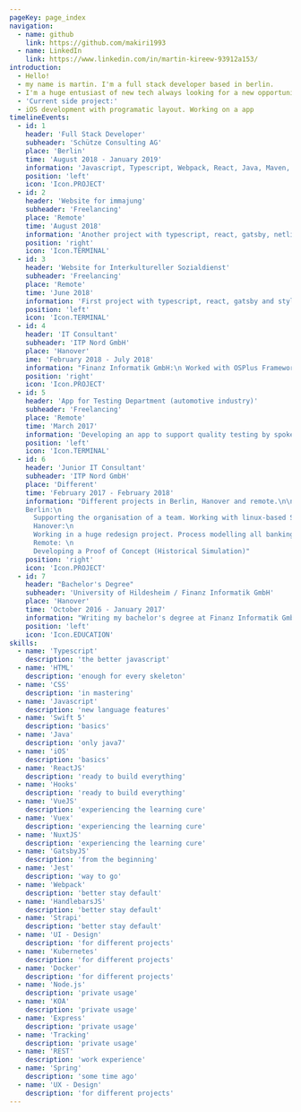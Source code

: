 ```yaml
---
pageKey: page_index
navigation:
  - name: github
    link: https://github.com/makiri1993
  - name: LinkedIn
    link: https://www.linkedin.com/in/martin-kireew-93912a153/
introduction:
  - Hello!
  - my name is martin. I'm a full stack developer based in berlin.
  - I'm a huge entusiast of new tech always looking for a new opportunity to shape my skills and my knowledge
  - 'Current side project:'
  - iOS development with programatic layout. Working on a app
timelineEvents:
  - id: 1
    header: 'Full Stack Developer'
    subheader: 'Schütze Consulting AG'
    place: 'Berlin'
    time: 'August 2018 - January 2019'
    information: 'Javascript, Typescript, Webpack, React, Java, Maven, Docker'
    position: 'left'
    icon: 'Icon.PROJECT'
  - id: 2
    header: 'Website for immajung'
    subheader: 'Freelancing'
    place: 'Remote'
    time: 'August 2018'
    information: 'Another project with typescript, react, gatsby, netlifyCMS and styled-components.'
    position: 'right'
    icon: 'Icon.TERMINAL'
  - id: 3
    header: 'Website for Interkultureller Sozialdienst'
    subheader: 'Freelancing'
    place: 'Remote'
    time: 'June 2018'
    information: 'First project with typescript, react, gatsby and styled-components.'
    position: 'left'
    icon: 'Icon.TERMINAL'
  - id: 4
    header: 'IT Consultant'
    subheader: 'ITP Nord GmbH'
    place: 'Hanover'
    ime: 'February 2018 - July 2018'
    information: "Finanz Informatik GmbH:\n Worked with OSPlus Framework. Developing banking Proof of Concepts.\n Deep dive into market risk management"
    position: 'right'
    icon: 'Icon.PROJECT'
  - id: 5
    header: 'App for Testing Department (automotive industry)'
    subheader: 'Freelancing'
    place: 'Remote'
    time: 'March 2017'
    information: 'Developing an app to support quality testing by spoken commands.'
    position: 'left'
    icon: 'Icon.TERMINAL'
  - id: 6
    header: 'Junior IT Consultant'
    subheader: 'ITP Nord GmbH'
    place: 'Different'
    time: 'February 2017 - February 2018'
    information: "Different projects in Berlin, Hanover and remote.\n\n
    Berlin:\n
      Supporting the organisation of a team. Working with linux-based Servers.\n\n
      Hanover:\n
      Working in a huge redesign project. Process modelling all banking processes in the risk management and liquidity risk management.\n\n
      Remote: \n
      Developing a Proof of Concept (Historical Simulation)"
    position: 'right'
    icon: 'Icon.PROJECT'
  - id: 7
    header: "Bachelor's Degree"
    subheader: 'University of Hildesheim / Finanz Informatik GmbH'
    place: 'Hanover'
    time: 'October 2016 - January 2017'
    information: "Writing my bachelor's degree at Finanz Informatik GmbH about conception. Designing a new feature in the cms of the Sparkasse."
    position: 'left'
    icon: 'Icon.EDUCATION'
skills:
  - name: 'Typescript'
    description: 'the better javascript'
  - name: 'HTML'
    description: 'enough for every skeleton'
  - name: 'CSS'
    description: 'in mastering'
  - name: 'Javascript'
    description: 'new language features'
  - name: 'Swift 5'
    description: 'basics'
  - name: 'Java'
    description: 'only java7'
  - name: 'iOS'
    description: 'basics'
  - name: 'ReactJS'
    description: 'ready to build everything'
  - name: 'Hooks'
    description: 'ready to build everything'
  - name: 'VueJS'
    description: 'experiencing the learning cure'
  - name: 'Vuex'
    description: 'experiencing the learning cure'
  - name: 'NuxtJS'
    description: 'experiencing the learning cure'
  - name: 'GatsbyJS'
    description: 'from the beginning'
  - name: 'Jest'
    description: 'way to go'
  - name: 'Webpack'
    description: 'better stay default'
  - name: 'HandlebarsJS'
    description: 'better stay default'
  - name: 'Strapi'
    description: 'better stay default'
  - name: 'UI - Design'
    description: 'for different projects'
  - name: 'Kubernetes'
    description: 'for different projects'
  - name: 'Docker'
    description: 'for different projects'
  - name: 'Node.js'
    description: 'private usage'
  - name: 'KOA'
    description: 'private usage'
  - name: 'Express'
    description: 'private usage'
  - name: 'Tracking'
    description: 'private usage'
  - name: 'REST'
    description: 'work experience'
  - name: 'Spring'
    description: 'some time ago'
  - name: 'UX - Design'
    description: 'for different projects'
---
```


